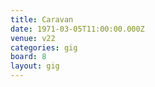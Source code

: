 ```yaml
---
title: Caravan
date: 1971-03-05T11:00:00.000Z
venue: v22
categories: gig
board: 8
layout: gig
---
```

